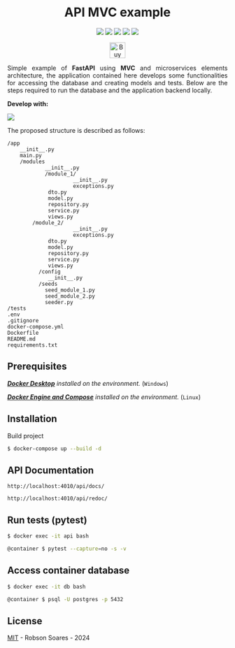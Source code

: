 
<h1 align="center">
  <br>
   API MVC example
  <br>
</h1>

<p align="center">  
<img src="https://badgen.net/badge/language/python/yellow?icon=python">
<img src="https://badgen.net/badge/framework/fastapi/pink?icon=">
<img src="https://badgen.net/badge/orm/sqlalchemy/red?icon=">
<img src="https://badgen.net/badge/database/postgresql/blue?icon=">
<img src="https://badgen.net/badge/tests/pytest/blue?icon=">
</p>
<p align="center">
<a href='https://ko-fi.com/V7V717GRV1' target='_blank'><img height='36' style='border:0px;height:36px;' src='https://storage.ko-fi.com/cdn/kofi2.png?v=6' border='0' alt='Buy Me a Coffee at ko-fi.com' /></a>
</p>

<p align="justify">
Simple example of <strong>FastAPI</strong> using <strong>MVC</strong> and microservices elements architecture, the application contained here develops some
functionalities for accessing the database and creating models and tests.
Below are the steps required to run the database and the application backend
locally.
</p>

<p><strong>Develop with:</strong></p>

<p align="left">
	
  <a href="https://skillicons.dev">
    <img src="https://skillicons.dev/icons?i=python,fastapi,postgres,git,docker,vscode" />
  </a>
</p>


The proposed structure is described as follows:

```
/app
    __init__.py
    main.py
    /modules
            __init__.py
            /module_1/
                     __init__.py
                     exceptions.py
		     dto.py
		     model.py
		     repository.py
		     service.py
		     views.py
	    /module_2/
                     __init__.py
                     exceptions.py
		     dto.py
		     model.py
		     repository.py
		     service.py
		     views.py
	      /config
		     __init__.py
	      /seeds
		    seed_module_1.py
		    seed_module_2.py
		    seeder.py
/tests
.env
.gitignore
docker-compose.yml
Dockerfile
README.md
requirements.txt
```

## Prerequisites

*_**[Docker Desktop](https://www.docker.com/products/docker-desktop/)**_ installed on the environment.* (`Windows`)


*_**[Docker Engine and Compose](https://docs.docker.com/engine/install/ubuntu/)**_ installed on the environment.* (`Linux`)

## Installation

Build project

```sh
$ docker-compose up --build -d
```

## API Documentation
```
http://localhost:4010/api/docs/
```

```
http://localhost:4010/api/redoc/
```

## Run tests (pytest)

```bash
$ docker exec -it api bash
```

```bash
@container $ pytest --capture=no -s -v
```

## Access container database


```bash
$ docker exec -it db bash
```

```bash
@container $ psql -U postgres -p 5432
```

## License

[MIT](LICENSE) - Robson Soares - 2024
